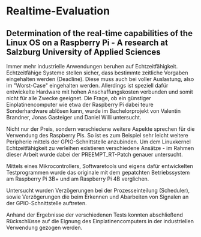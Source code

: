 # Realtime-Evaluation
Determination of the real-time capabilities of the Linux OS on a Raspberry Pi - A research at Salzburg University of Applied Sciences
-----

Immer mehr industrielle Anwendungen beruhen auf Echtzeitfähigkeit. Echtzeitfähige Systeme stellen sicher, dass bestimmte zeitliche Vorgaben eingehalten werden (Deadline). Diese muss auch bei voller Auslastung, also im "Worst-Case" eingehalten werden. Allerdings ist speziell dafür entwickelte Hardware mit hohen Anschaffungskosten verbunden und somit nicht für alle Zwecke geeignet. Die Frage, ob ein günstiger Einplatinencomputer wie etwa der Raspberry Pi dabei teure Sonderhardware ablösen kann, wurde im Bachelorprojekt von Valentin Brandner, Jonas Gasteiger und Daniel Willi untersucht.

Nicht nur der Preis, sondern verschiedene weitere Aspekte sprechen für die Verwendung des Raspberry Pis. So ist es zum Beispiel sehr leicht weitere Peripherie mittels der GPIO-Schnittstelle anzubinden. Um dem Linuxkernel Echtzeitfähigkeit zu verleihen existieren verschiedene Ansätze - im Rahmen dieser Arbeit wurde dabei der PREEMPT_RT-Patch genauer untersucht.

Mittels eines Mikrocontrollers, Softwaretools und eigens dafür entwickelten Testprogrammen wurde das originale mit dem gepatchten Betriebssystem am Raspberry Pi 3B+ und am Raspberry Pi 4B verglichen.

Untersucht wurden Verzögerungen bei der Prozesseinteilung (Scheduler), sowie Verzögerungen die beim Erkennen und Abarbeiten von Signalen an der GPIO-Schnittstelle auftreten.

Anhand der Ergebnisse der verschiedenen Tests konnten abschließend Rückschlüsse auf die Eignung des Einplatinencomputers in der industriellen Verwendung gezogen werden.

